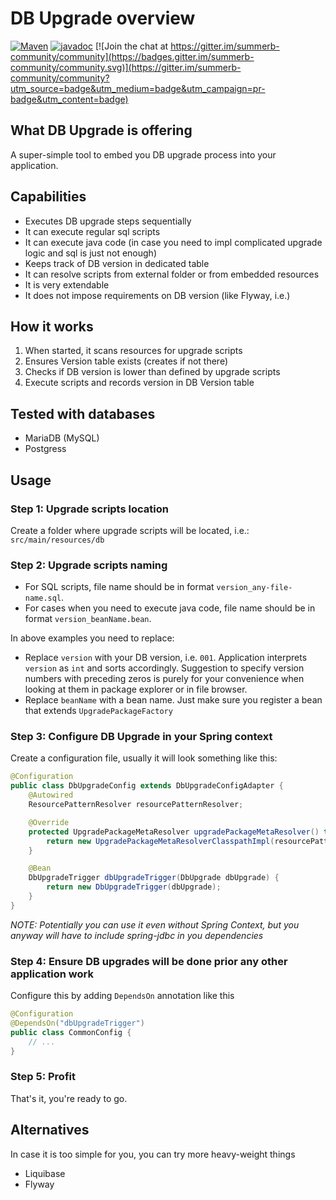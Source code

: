 # DB Upgrade overview
[![Maven](https://img.shields.io/maven-central/v/com.github.skarpushin/summerb-dbupgrade)](https://mvnrepository.com/artifact/com.github.skarpushin/summerb-dbupgrade)
[![javadoc](https://javadoc.io/badge2/com.github.skarpushin/summerb-dbupgrade/javadoc.svg)](https://javadoc.io/doc/com.github.skarpushin/summerb-dbupgrade)
[![Join the chat at https://gitter.im/summerb-community/community](https://badges.gitter.im/summerb-community/community.svg)](https://gitter.im/summerb-community/community?utm_source=badge&utm_medium=badge&utm_campaign=pr-badge&utm_content=badge)

## What DB Upgrade is offering
A super-simple tool to embed you DB upgrade process into your application.

## Capabilities
 * Executes DB upgrade steps sequentially
 * It can execute regular sql scripts
 * It can execute java code (in case you need to impl complicated upgrade logic and sql is just not enough)
 * Keeps track of DB version in dedicated table
 * It can resolve scripts from external folder or from embedded resources
 * It is very extendable
 * It does not impose requirements on DB version (like Flyway, i.e.)

## How it works
 1. When started, it scans resources for upgrade scripts
 1. Ensures Version table exists (creates if not there)
 1. Checks if DB version is lower than defined by upgrade scripts
 1. Execute scripts and records version in DB Version table

## Tested with databases
 * MariaDB (MySQL)
 * Postgress
 
## Usage

### Step 1: Upgrade scripts location
Create a folder where upgrade scripts will be located, i.e.: `src/main/resources/db`

### Step 2: Upgrade scripts naming
 * For SQL scripts, file name should be in format `version_any-file-name.sql`. 
 * For cases when you need to execute java code, file name should be in format `version_beanName.bean`. 

In above examples you need to replace:
 * Replace `version` with your DB version, i.e. `001`. Application interprets `version` as `int` and sorts accordingly. Suggestion to specify version numbers with preceding zeros is purely for your convenience when looking at them in package explorer or in file browser.
 * Replace `beanName` with a bean name. Just make sure you register a bean that extends `UpgradePackageFactory`
 
### Step 3: Configure DB Upgrade in your Spring context
Create a configuration file, usually it will look something like this:
```java
@Configuration
public class DbUpgradeConfig extends DbUpgradeConfigAdapter {
	@Autowired
	ResourcePatternResolver resourcePatternResolver;

	@Override
	protected UpgradePackageMetaResolver upgradePackageMetaResolver() throws Exception {
		return new UpgradePackageMetaResolverClasspathImpl(resourcePatternResolver, "classpath:/db/*");
	}

	@Bean
	DbUpgradeTrigger dbUpgradeTrigger(DbUpgrade dbUpgrade) {
		return new DbUpgradeTrigger(dbUpgrade);
	}
}
```

_NOTE: Potentially you can use it even without Spring Context, but you anyway will have to include spring-jdbc in you dependencies_

### Step 4: Ensure DB upgrades will be done prior any other application work
Configure this by adding `DependsOn` annotation like this
```java
@Configuration
@DependsOn("dbUpgradeTrigger")
public class CommonConfig {
	// ...
}
```

### Step 5: Profit
That's it, you're ready to go.

## Alternatives
In case it is too simple for you, you can try more heavy-weight things
 * Liquibase
 * Flyway

 
 
 
 
 
 
 
 
